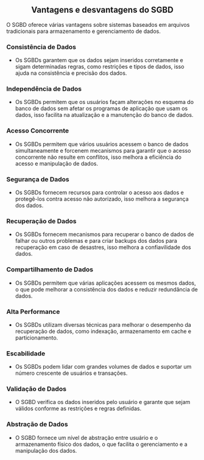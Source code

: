## <center>Vantagens e desvantagens do SGBD</center>

O SGBD oferece várias vantagens sobre sistemas baseados em arquivos tradicionais para armazenamento e gerenciamento de dados.

### Consistência de Dados
- Os SGBDs garantem que os dados sejam inseridos corretamente e sigam determinadas regras, como restrições e tipos de dados, isso ajuda na consistência e precisão dos dados.

### Independência de Dados
- Os SGBDs permitem que os usuários façam alterações no esquema do banco de dados sem afetar os programas de aplicação que usam os dados, isso facilita na atualização e a manutenção do banco de dados.

### Acesso Concorrente 
- Os SGBDs permitem que vários usuários acessem o banco de dados simultaneamente e forcenem mecanismos para garantir que o acesso concorrente não resulte em conflitos, isso melhora a eficiência do acesso e manipulação de dados.

### Segurança de Dados 
- Os SGBDs fornecem recursos para controlar o acesso aos dados e protegê-los contra acesso não autorizado, isso melhora a segurança dos dados.

### Recuperação de Dados 
- Os SGBDs fornecem mecanismos para recuperar o banco de dados de falhar ou outros problemas e para criar backups dos dados para recuperação em caso de desastres, isso melhora a confiavilidade dos dados.

### Compartilhamento de Dados 
- Os SGBDs permitem que várias aplicações acessem os mesmos dados, o que pode melhorar a consistência dos dados e reduzir redundância de dados.

### Alta Performance 
- Os SGBDs utilizam diversas técnicas para melhorar o desempenho da recuperação de dados, como indexação, armazenamento em cache e particionamento.

### Escabilidade 
- Os SGBDs podem lidar com grandes volumes de dados e suportar um número crescente de usuários e transações.

### Validação de Dados 
- O SGBD verifica os dados inseridos pelo usuário e garante que sejam válidos conforme as restrições e regras definidas.

### Abstração de Dados 
- O SGBD fornece um nível de abstração entre usuário e o armazenamento físico dos dados, o que facilita o gerenciamento e a manipulação dos dados.
